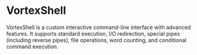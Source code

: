 # VortexShell
VortexShell is a custom interactive command-line interface with advanced features. It supports standard execution, I/O redirection, special pipes (including reverse pipes), file operations, word counting, and conditional command execution.
